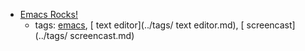 * [Emacs Rocks!](http://emacsrocks.com/)
    * tags: [emacs](../tags/emacs.md), [ text editor](../tags/ text editor.md), [ screencast](../tags/ screencast.md)
